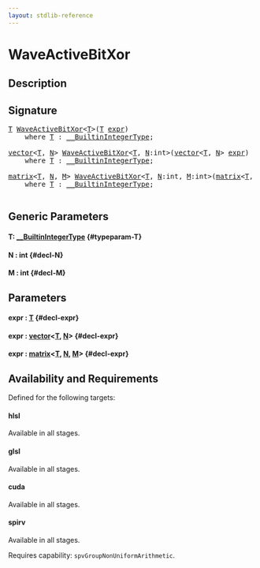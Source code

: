 ```yaml
---
layout: stdlib-reference
---
```


# WaveActiveBitXor

## Description





## Signature 

<pre>
<a href="/stdlib-reference/global-decls/waveactivebitxor-04ad#typeparam-T" class="code_type">T</a> <a href="/stdlib-reference/global-decls/waveactivebitxor-04ad">WaveActiveBitXor</a>&lt;<a href="/stdlib-reference/global-decls/waveactivebitxor-04ad#typeparam-T" class="code_type">T</a>&gt;(<a href="/stdlib-reference/global-decls/waveactivebitxor-04ad#typeparam-T" class="code_type">T</a> <a href="/stdlib-reference/global-decls/waveactivebitxor-04ad#decl-expr" class="code_param">expr</a>)
    <span class='code_keyword'>where</span> <a href="/stdlib-reference/global-decls/waveactivebitxor-04ad#typeparam-T" class="code_type">T</a> : <a href="/stdlib-reference/interfaces/builtinintegertype-0129g/index" class="code_type">__BuiltinIntegerType</a>;

<a href="/stdlib-reference/types/vector/index" class="code_type">vector</a>&lt;<a href="/stdlib-reference/global-decls/waveactivebitxor-04ad#typeparam-T" class="code_type">T</a>, <a href="/stdlib-reference/global-decls/waveactivebitxor-04ad#decl-N" class="code_var">N</a>&gt; <a href="/stdlib-reference/global-decls/waveactivebitxor-04ad">WaveActiveBitXor</a>&lt;<a href="/stdlib-reference/global-decls/waveactivebitxor-04ad#typeparam-T" class="code_type">T</a>, <a href="/stdlib-reference/global-decls/waveactivebitxor-04ad#decl-N" class="code_var">N</a>:<span class="code_keyword">int</span>&gt;(<a href="/stdlib-reference/types/vector/index" class="code_type">vector</a>&lt;<a href="/stdlib-reference/global-decls/waveactivebitxor-04ad#typeparam-T" class="code_type">T</a>, <a href="/stdlib-reference/global-decls/waveactivebitxor-04ad#decl-N" class="code_var">N</a>&gt; <a href="/stdlib-reference/global-decls/waveactivebitxor-04ad#decl-expr" class="code_param">expr</a>)
    <span class='code_keyword'>where</span> <a href="/stdlib-reference/global-decls/waveactivebitxor-04ad#typeparam-T" class="code_type">T</a> : <a href="/stdlib-reference/interfaces/builtinintegertype-0129g/index" class="code_type">__BuiltinIntegerType</a>;

<a href="/stdlib-reference/types/matrix/index" class="code_type">matrix</a>&lt;<a href="/stdlib-reference/global-decls/waveactivebitxor-04ad#typeparam-T" class="code_type">T</a>, <a href="/stdlib-reference/global-decls/waveactivebitxor-04ad#decl-N" class="code_var">N</a>, <a href="/stdlib-reference/global-decls/waveactivebitxor-04ad#decl-M" class="code_var">M</a>&gt; <a href="/stdlib-reference/global-decls/waveactivebitxor-04ad">WaveActiveBitXor</a>&lt;<a href="/stdlib-reference/global-decls/waveactivebitxor-04ad#typeparam-T" class="code_type">T</a>, <a href="/stdlib-reference/global-decls/waveactivebitxor-04ad#decl-N" class="code_var">N</a>:<span class="code_keyword">int</span>, <a href="/stdlib-reference/global-decls/waveactivebitxor-04ad#decl-M" class="code_var">M</a>:<span class="code_keyword">int</span>&gt;(<a href="/stdlib-reference/types/matrix/index" class="code_type">matrix</a>&lt;<a href="/stdlib-reference/global-decls/waveactivebitxor-04ad#typeparam-T" class="code_type">T</a>, <a href="/stdlib-reference/global-decls/waveactivebitxor-04ad#decl-N" class="code_var">N</a>, <a href="/stdlib-reference/global-decls/waveactivebitxor-04ad#decl-M" class="code_var">M</a>&gt; <a href="/stdlib-reference/global-decls/waveactivebitxor-04ad#decl-expr" class="code_param">expr</a>)
    <span class='code_keyword'>where</span> <a href="/stdlib-reference/global-decls/waveactivebitxor-04ad#typeparam-T" class="code_type">T</a> : <a href="/stdlib-reference/interfaces/builtinintegertype-0129g/index" class="code_type">__BuiltinIntegerType</a>;

</pre>

## Generic Parameters

#### T: [\_\_BuiltinIntegerType](/stdlib-reference/interfaces/builtinintegertype-0129g/index) {#typeparam-T}
#### N  : int {#decl-N}
#### M  : int {#decl-M}

## Parameters

#### expr  : [T](/stdlib-reference/global-decls/waveactivebitxor-04ad#typeparam-T) {#decl-expr}
#### expr  : [vector](/stdlib-reference/types/vector/index)\<[T](/stdlib-reference/types/vector/index#typeparam-T), [N](/stdlib-reference/types/vector/index#decl-N)\> {#decl-expr}
#### expr  : [matrix](/stdlib-reference/types/matrix/index)\<[T](/stdlib-reference/types/matrix/t-0), [N](/stdlib-reference/types/matrix/index#decl-N), [M](/stdlib-reference/types/matrix/index#decl-M)\> {#decl-expr}

## Availability and Requirements

Defined for the following targets:

#### hlsl
Available in all stages.

#### glsl
Available in all stages.

#### cuda
Available in all stages.

#### spirv
Available in all stages.

Requires capability: `spvGroupNonUniformArithmetic`.


